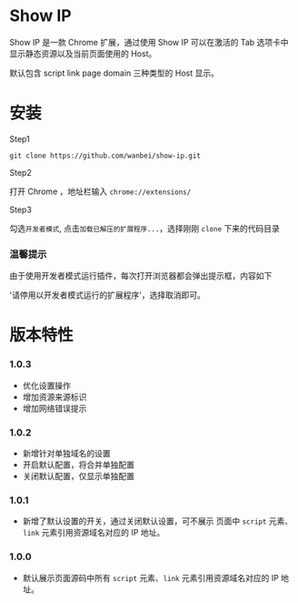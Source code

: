# Show IP

Show IP 是一款 Chrome 扩展，通过使用 Show IP 可以在激活的 Tab 选项卡中显示静态资源以及当前页面使用的 Host。

默认包含 script link page domain 三种类型的 Host 显示。

# 安装

Step1

	git clone https://github.com/wanbei/show-ip.git

Step2

打开 Chrome ，地址栏输入 `chrome://extensions/`

Step3

勾选`开发者模式`, 点击`加载已解压的扩展程序...`，选择刚刚 `clone` 下来的代码目录

### 温馨提示

由于使用开发者模式运行插件，每次打开浏览器都会弹出提示框，内容如下

'请停用以开发者模式运行的扩展程序'，选择取消即可。

# 版本特性

### 1.0.3

* 优化设置操作
* 增加资源来源标识
* 增加网络错误提示

### 1.0.2

* 新增针对单独域名的设置
* 开启默认配置，将合并单独配置
* 关闭默认配置，仅显示单独配置

### 1.0.1

* 新增了默认设置的开关，通过关闭默认设置，可不展示 页面中 `script` 元素、`link` 元素引用资源域名对应的 IP 地址。


### 1.0.0

* 默认展示页面源码中所有 `script` 元素、`link` 元素引用资源域名对应的 IP 地址。